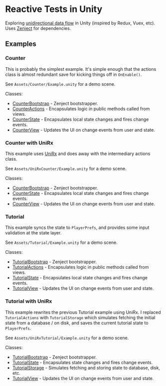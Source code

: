 # Reactive Tests in Unity

Exploring [unidirectional data flow](https://www.exclamationlabs.com/blog/the-case-for-unidirectional-data-flow/) in Unity (inspired by Redux, Vuex, etc).
Uses [Zenject](https://github.com/modesttree/Zenject) for dependencies.

## Examples

### Counter

This is probably the simplest example. It's simple enough that the actions class is
almost redundant save for kicking things off in `OnEnable()`.

See `Assets/Counter/Example.unity` for a demo scene.

Classes:

* [CounterBootstrap](https://github.com/lux/reactive-tests/blob/master/Assets/Counter/CounterBootstrap.cs) - Zenject bootstrapper.
* [CounterActions](https://github.com/lux/reactive-tests/blob/master/Assets/Counter/CounterActions.cs) - Encapsulates logic in public methods called from views.
* [CounterState](https://github.com/lux/reactive-tests/blob/master/Assets/Counter/CounterState.cs) - Encapsulates local state changes and fires change events.
* [CounterView](https://github.com/lux/reactive-tests/blob/master/Assets/Counter/CounterView.cs) - Updates the UI on change events from user and state.

### Counter with UniRx

This example uses [UniRx](https://github.com/neuecc/UniRx) and does away with the intermediary
actions class.

See `Assets/UniRxCounter/Example.unity` for a demo scene.

Classes:

* [CounterBootstrap](https://github.com/lux/reactive-tests/blob/master/Assets/UniRxCounter/CounterBootstrap.cs) - Zenject bootstrapper.
* [CounterState](https://github.com/lux/reactive-tests/blob/master/Assets/UniRxCounter/CounterState.cs) - Encapsulates local state changes and fires change events.
* [CounterView](https://github.com/lux/reactive-tests/blob/master/Assets/UniRxCounter/CounterView.cs) - Updates the UI on change events from user and state.

### Tutorial

This example syncs the state to `PlayerPrefs`, and provides some input validation at the
state layer.

See `Assets/Tutorial/Example.unity` for a demo scene.

Classes:

* [TutorialBootstrap](https://github.com/lux/reactive-tests/blob/master/Assets/Tutorial/TutorialBootstrap.cs) - Zenject bootstrapper.
* [TutorialActions](https://github.com/lux/reactive-tests/blob/master/Assets/Tutorial/TutorialActions.cs) - Encapsulates logic in public methods called from views.
* [TutorialState](https://github.com/lux/reactive-tests/blob/master/Assets/Tutorial/TutorialState.cs) - Encapsulates local state changes and fires change events.
* [TutorialView](https://github.com/lux/reactive-tests/blob/master/Assets/Tutorial/TutorialView.cs) - Updates the UI on change events from user and state.

### Tutorial with UniRx

This example rewrites the previous Tutorial example using UniRx. I replaced `TutorialActions`
with `TutorialStorage` which simulates fetching the initial state from a database / on disk,
and saves the current tutorial state to `PlayerPrefs`.

See `Assets/UniRxTutorial/Example.unity` for a demo scene.

Classes:

* [TutorialBootstrap](https://github.com/lux/reactive-tests/blob/master/Assets/UniRxTutorial/TutorialBootstrap.cs) - Zenject bootstrapper.
* [TutorialState](https://github.com/lux/reactive-tests/blob/master/Assets/UniRxTutorial/TutorialState.cs) - Encapsulates state changes and fires change events.
* [TutorialStorage](https://github.com/lux/reactive-tests/blob/master/Assets/UniRxTutorial/TutorialStorage.cs) - Simulates fetching and storing state to database, disk, etc.
* [TutorialView](https://github.com/lux/reactive-tests/blob/master/Assets/UniRxTutorial/TutorialView.cs) - Updates the UI on change events from user and state.
